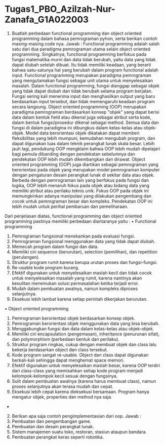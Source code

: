 # Tugas1_PBO_Azilzah-Nur-Zanafa_G1A022003

1. Buatlah perbedaan functional programming dan object oriented programming dalam bahasa pemrograman pyhon, serta berikan contoh masing-masing code nya.
Jawab :
    Functional programming adalah salah satu dari dua paradigma pemrograman utama selain object oriented programming. Singkatnya, functional programming berfokus pada fungsi matematika murni dan data tidak berubah, yaitu data yang tidak dapat diubah setelah dibuat. Itu tidak memiliki keadaan, yang berarti bahwa satu-satunya hal yang berubah dalam program functional adalah input. Functional programming merupakan paradigma pemrograman yang mengutamakan fungsi sebagai unit utama untuk menyelesaikan masalah. Dalam functional programming, fungsi dianggap sebagai objek yang tidak dapat diubah dan tidak berubah selama program berjalan. Fungsi sering kali menerima input dan menghasilkan output yang baru berdasarkan input tersebut, dan tidak memengaruhi keadaan program secara langsung.
    Object oriented programming (OOP) merupakan paradigma pemrograman berdasarkan konsep "objek" yang dapat berisi data dalam bentuk field atau dikenal juga sebagai atribut serta kode, dalam bentuk fungsi/prosedur dikenal sebagai method. Semua data dan fungsi di dalam paradigma ini dibungkus dalam kelas-kelas atau objek-objek. Model data berorientasi objek dikatakan dapat memberi fleksibilitas yang lebih mumpuni, kemudahan mengubah program, dan dapat digunakan luas dalam teknik perangkat lunak skala besar. Lebih jauh lagi, pendukung OOP mengklaim bahwa OOP lebih mudah dipelajari bagi pemula dibanding dengan pendekatan sebelumnya dan pendekatan OOP lebih mudah dikembangkan dan dirawat. Object oriented programming (OOP) juga diartikan sebagai pemrograman yang berorientasi pada objek yang merupakan model pemrograman komputer dengan pengaturan desain perangkat lunak di sekitar data atau objek. Berbeda dengan pemrograman lain yang berfokus pada fungsi dan logika, OOP lebih menaruh fokus pada objek atau bidang data yang memiliki atribut atau perilaku teknis unik. Fokus OOP pada objek ini memungkinkan adanya manipulasi yang dilakukan pengembang dan cocok untuk pemrograman besar dan kompleks. Pendekatan OOP ini lebih mudah untuk perihal pembaruan dan pemeliharaan. 

Dari penjelasan diatas, functional programming dan object oriented programming pastinya memiliki perbedaan diantaranya yaitu :
•	Functional programming
1.	Pemrograman fungsional menekankan pada evaluasi fungsi.
2.	Pemrograman fungsional menggunakan data yang tidak dapat diubah.
3.	Memecah program dalam fungsi dan data.
4.	Memiliki ciri sequence (berurutan), selection (pemilihan), dan repetition (perulangan).
5.	Struktur program rumit karena berupa urutan proses dan fungsi-fungsi.
6.	Re-usable kode program kurang.
7.	Efektif digunakan untuk menyelesaikan maslah kecil dan tidak cocok untuk menyelesaikan masalah yang rumit, karena nantinya akan kesulitan menemukan solusi permasalahan ketika terjadi error.
8.	Mudah dalam pembuatan awalnya, namun kompleks diproses selanjutnya.
9.	Eksekusi lebih lambat karena setiap perintah dikerjakan berurutan.

•	Object oriented programming
1.	Pemrograman berorientasi objek berdasarkan konsep objek.
2.	Pemrograman berorientasi objek menggunakan data yang bisa berubah.
3.	Menggabungkan fungsi dan data dalam kelas-kelas atau objek-objek.
4.	Memiliki ciri encapsulation (pengemasan), inheritance (penurunan sifat), dan polymorphism (perbedaan bentuk dan perilaku).
5.	Struktur program ringkas, cukup dengan membuat objek dan class lalu bekerja berdasarkan object dan class tersebut.
6.	Kode program sangat re-usable. Object dan class dapat digunakan berkali-kali sehingga dapat menghemat space memori.
7.	Efektif digunakan untuk menyelesaikan maslah besar, karena OOP terdiri dari class-class yang memisahkan setiap kode program menjadi kelompok-kelompok kecil sesuai dengan fungsinya.
8.	Sulit dalam pembuatan awalnya (karena harus membuat class), namun proses selanjutnya akan terasa mudah dan cepat.
9.	Eksekusi lebih cepat karena dieksekusi bersamaan. Program hanya mengatur objek, properties dan method nya saja.

-

2. Berikan apa saja contoh pengimplementasian dari oop.
Jawab :
1. Pembuatan dan pengembangan game.
2. Pembuatan dan desain perangkat lunak.
3. Sistem manajemen suatu toko, restoran, stasiun ataupun bandara.
4. Pembuatan perangkat keras seperti robotika.
